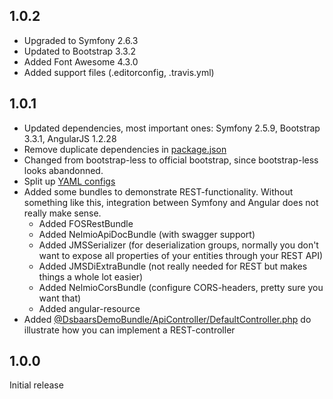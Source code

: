1.0.2
-----
- Upgraded to Symfony 2.6.3
- Updated to Bootstrap 3.3.2
- Added Font Awesome 4.3.0
- Added support files (.editorconfig, .travis.yml)

1.0.1
-----
- Updated dependencies, most important ones: Symfony 2.5.9, Bootstrap 3.3.1, AngularJS 1.2.28
- Remove duplicate dependencies in [package.json](package.json)
- Changed from bootstrap-less to official bootstrap, since bootstrap-less looks abandonned.
- Split up [YAML configs](app/config/bundles)
- Added some bundles to demonstrate REST-functionality. Without something like this, integration between Symfony and Angular does not really make sense.
    - Added FOSRestBundle
    - Added NelmioApiDocBundle (with swagger support)
    - Added JMSSerializer (for deserialization groups, normally you don't want to expose all properties of your entities through your REST API)
    - Added JMSDiExtraBundle (not really needed for REST but makes things a whole lot easier)
    - Added NelmioCorsBundle (configure CORS-headers, pretty sure you want that)
    - Added angular-resource
- Added  [@DsbaarsDemoBundle/ApiController/DefaultController.php](src/Dsbaars/Bundle/DemoBundle/ApiController/DefaultController.php) do illustrate how you can implement a REST-controller

1.0.0
-----
Initial release
